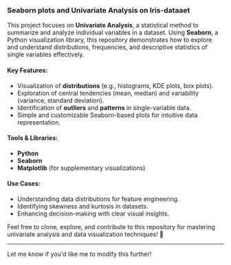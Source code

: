 ### Seaborn plots and Univariate Analysis on Iris-dataaet

This project focuses on **Univariate Analysis**, a statistical method to summarize and analyze individual variables in a dataset. Using **Seaborn**, a Python visualization library, this repository demonstrates how to explore and understand distributions, frequencies, and descriptive statistics of single variables effectively.

#### Key Features:
- Visualization of **distributions** (e.g., histograms, KDE plots, box plots).
- Exploration of central tendencies (mean, median) and variability (variance, standard deviation).
- Identification of **outliers** and **patterns** in single-variable data.
- Simple and customizable Seaborn-based plots for intuitive data representation.

#### Tools & Libraries:
- **Python**
- **Seaborn**
- **Matplotlib** (for supplementary visualizations)

#### Use Cases:
- Understanding data distributions for feature engineering.
- Identifying skewness and kurtosis in datasets.
- Enhancing decision-making with clear visual insights.

Feel free to clone, explore, and contribute to this repository for mastering univariate analysis and data visualization techniques! 🌟

--- 

Let me know if you'd like me to modify this further!
